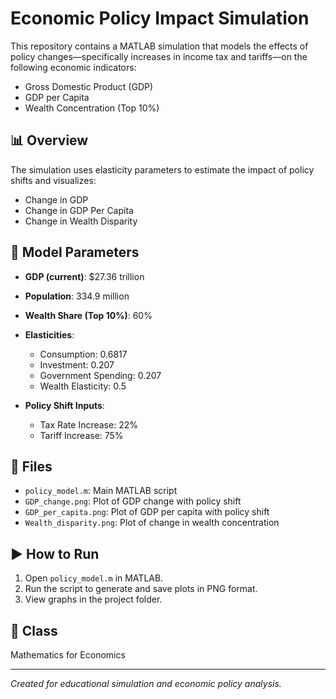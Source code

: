 # Economic Policy Impact Simulation

This repository contains a MATLAB simulation that models the effects of policy changes—specifically increases in income tax and tariffs—on the following economic indicators:

- Gross Domestic Product (GDP)
- GDP per Capita
- Wealth Concentration (Top 10%)

## 📊 Overview

The simulation uses elasticity parameters to estimate the impact of policy shifts and visualizes:

- Change in GDP
- Change in GDP Per Capita
- Change in Wealth Disparity

## 🧠 Model Parameters

- **GDP (current)**: \$27.36 trillion  
- **Population**: 334.9 million  
- **Wealth Share (Top 10%)**: 60%  
- **Elasticities**:
  - Consumption: 0.6817
  - Investment: 0.207
  - Government Spending: 0.207
  - Wealth Elasticity: 0.5

- **Policy Shift Inputs**:
  - Tax Rate Increase: 22%
  - Tariff Increase: 75%

## 📁 Files

- `policy_model.m`: Main MATLAB script
- `GDP_change.png`: Plot of GDP change with policy shift
- `GDP_per_capita.png`: Plot of GDP per capita with policy shift
- `Wealth_disparity.png`: Plot of change in wealth concentration

## ▶️ How to Run

1. Open `policy_model.m` in MATLAB.
2. Run the script to generate and save plots in PNG format.
3. View graphs in the project folder.

## 📌 Class

Mathematics for Economics

---

*Created for educational simulation and economic policy analysis.*

